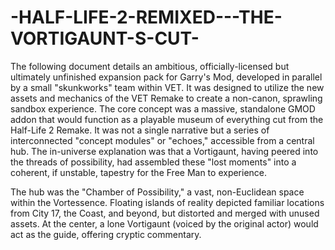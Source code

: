 # -HALF-LIFE-2-REMIXED---THE-VORTIGAUNT-S-CUT-
The following document details an ambitious, officially-licensed but ultimately unfinished expansion pack for Garry's Mod, developed in parallel by a small "skunkworks" team within VET. It was designed to utilize the new assets and mechanics of the VET Remake to create a non-canon, sprawling sandbox experience.
The core concept was a massive, standalone GMOD addon that would function as a playable museum of everything cut from the Half-Life 2 Remake. It was not a single narrative but a series of interconnected "concept modules" or "echoes," accessible from a central hub. The in-universe explanation was that a Vortigaunt, having peered into the threads of possibility, had assembled these "lost moments" into a coherent, if unstable, tapestry for the Free Man to experience.

The hub was the "Chamber of Possibility," a vast, non-Euclidean space within the Vortessence. Floating islands of reality depicted familiar locations from City 17, the Coast, and beyond, but distorted and merged with unused assets. At the center, a lone Vortigaunt (voiced by the original actor) would act as the guide, offering cryptic commentary.
